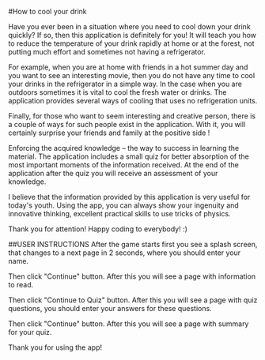 #How to cool your drink

Have you ever been in a situation where you need to cool down your drink quickly? If so, then this application is definitely for you! It will teach you how to reduce the temperature of your drink rapidly at home or at the forest, not putting much effort and sometimes not having a refrigerator.

For example, when you are at home with friends in a hot summer day and you want to see an interesting movie, then you do not have any time to cool your drinks in the refrigerator in a simple way. In the case when you are outdoors sometimes it is vital to cool the fresh water or drinks. The application provides several ways of cooling that uses no refrigeration units.

Finally, for those who want to seem interesting and creative person, there is a couple of ways for such people exist in the application. With it, you will certainly surprise your friends and family at the positive side !

Enforcing the acquired knowledge – the way to success in learning the material. The application includes a small quiz for better absorption of the most important moments of the information received.
At the end of the application after the quiz you will receive an assessment of your knowledge.

I believe that the information provided by this application is very useful for today's youth. Using the app, you can always show your ingenuity and innovative thinking, excellent practical skills to use tricks of physics.

Thank you for attention! Happy coding to everybody! :)

##USER INSTRUCTIONS
After the game starts first you see a splash screen, that changes to a next page in 2 seconds, where you should enter your name.

Then click "Continue" button. After this you will see a page with information to read.

Then click "Continue to Quiz" button. After this you will see a page with quiz questions, you should enter your answers for these questions.

Then click "Continue" button. After this you will see a page with summary for your quiz.

Thank you for using the app!
